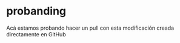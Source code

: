 # probanding

Acá estamos probando hacer un pull con esta modificación creada directamente en GitHub

